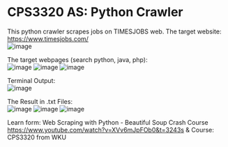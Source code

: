 # CPS3320 AS: Python Crawler
This python crawler scrapes jobs on TIMESJOBS web. 
The target website:		https://www.timesjobs.com/  
![image](https://user-images.githubusercontent.com/61057370/163549750-52ff4a6f-4e4b-41f8-bebb-3b9fdf8c28df.png)  
  
The target webpages (search python, java, php):  
![image](https://user-images.githubusercontent.com/61057370/163549815-8b9d4047-b59d-4df7-b218-8138696b6922.png)
![image](https://user-images.githubusercontent.com/61057370/163549825-dd2736c8-e300-42e5-976c-53327a48b619.png)
![image](https://user-images.githubusercontent.com/61057370/163549831-2bb5faaa-3b9b-40ff-b7a7-1b025050f29b.png)
  
Terminal Output:  
![image](https://user-images.githubusercontent.com/61057370/163549868-3d1da4c1-dba5-4966-91b1-4e8cd83e6fed.png)
  
The Result in .txt Files:  
![image](https://user-images.githubusercontent.com/61057370/163549899-286ad80b-d6bc-4ac4-9efc-154494604996.png)
![image](https://user-images.githubusercontent.com/61057370/163549909-029a7c42-9189-4634-83f8-5991b1f86aef.png)
![image](https://user-images.githubusercontent.com/61057370/163549918-d3856b43-07b6-4c28-80c2-71d6e6f96f2b.png)

Learn form: Web Scraping with Python - Beautiful Soup Crash Course https://www.youtube.com/watch?v=XVv6mJpFOb0&t=3243s & Course: CPS3320 from WKU
